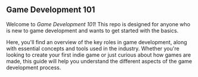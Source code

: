 ## Game Development 101

Welcome to *Game Development 101*! This repo is designed for anyone who is new to game development and wants to get started with the basics.   

Here, you'll find an overview of the key roles in game development, along with essential concepts and tools used in the industry. Whether you're looking to create your first indie game or just curious about how games are made, this guide will help you understand the different aspects of the game development process.

